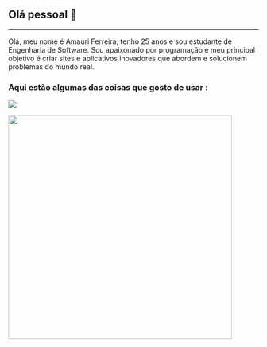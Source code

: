 ## Olá pessoal 👋
<hr>
Olá, meu nome é Amauri Ferreira, tenho 25 anos e sou estudante de Engenharia de Software. Sou apaixonado por programação e meu principal objetivo é criar sites e aplicativos inovadores que abordem e solucionem problemas do mundo real.

### Aqui estão algumas das coisas que gosto de usar :
<p>
  <a href="https://skillicons.dev">
    <img src="https://skillicons.dev/icons?i=java,spring,postgres,git,javascript,html,css,postman,eclipse,maven,idea" />
  </a>
</p>

<div style="display: inline">
    <img width="450em" src="https://github-readme-stats.vercel.app/api?username=Amauri1327&theme=tokyonight&show_icons=true&hide_border=false&count_private=true"/>
</div>
